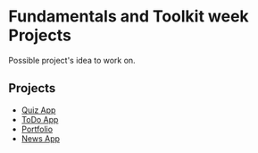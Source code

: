 # Fundamentals and Toolkit week Projects

Possible project's idea to work on.

## Projects

- [Quiz App](./quiz-app.md)
- [ToDo App](./todo.md)
- [Portfolio](./portfolio.md)
- [News App](./news-app.md)
